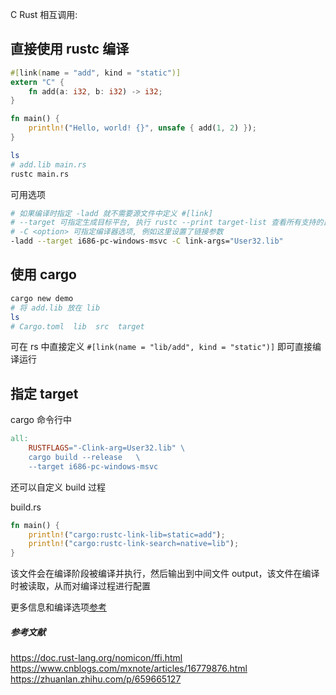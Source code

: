 
C Rust 相互调用:

## 直接使用 rustc 编译

```rs
#[link(name = "add", kind = "static")]
extern "C" {
    fn add(a: i32, b: i32) -> i32;
}

fn main() {
    println!("Hello, world! {}", unsafe { add(1, 2) });
}
```

```sh
ls 
# add.lib main.rs
rustc main.rs
```

可用选项
```sh
# 如果编译时指定 -ladd 就不需要源文件中定义 #[link]
# --target 可指定生成目标平台, 执行 rustc --print target-list 查看所有支持的目标平台
# -C <option> 可指定编译器选项, 例如这里设置了链接参数
-ladd --target i686-pc-windows-msvc -C link-args="User32.lib"
```

## 使用 cargo

```sh
cargo new demo
# 将 add.lib 放在 lib
ls
# Cargo.toml  lib  src  target
```

可在 rs 中直接定义 `#[link(name = "lib/add", kind = "static")]` 即可直接编译运行

## 指定 target

cargo 命令行中

```makefile
all:
	RUSTFLAGS="-Clink-arg=User32.lib" \
	cargo build	--release	\
	--target i686-pc-windows-msvc
```

还可以自定义 build 过程

build.rs
```rs
fn main() {
    println!("cargo:rustc-link-lib=static=add");
    println!("cargo:rustc-link-search=native=lib");
}
```

该文件会在编译阶段被编译并执行，然后输出到中间文件 output，该文件在编译时被读取，从而对编译过程进行配置

更多信息和编译选项[参考](https://doc.rust-lang.org/cargo/reference/build-scripts.html)


##### 参考文献
https://doc.rust-lang.org/nomicon/ffi.html
https://www.cnblogs.com/mxnote/articles/16779876.html
https://zhuanlan.zhihu.com/p/659665127
